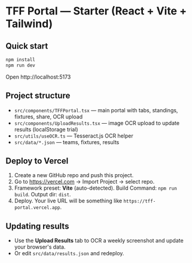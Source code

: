 # TFF Portal — Starter (React + Vite + Tailwind)

## Quick start
```bash
npm install
npm run dev
```

Open http://localhost:5173

## Project structure
- `src/components/TFFPortal.tsx` — main portal with tabs, standings, fixtures, share, OCR upload
- `src/components/UploadResults.tsx` — image OCR upload to update results (localStorage trial)
- `src/utils/useOCR.ts` — Tesseract.js OCR helper
- `src/data/*.json` — teams, fixtures, results

## Deploy to Vercel
1) Create a new GitHub repo and push this project.
2) Go to https://vercel.com → Import Project → select repo.
3) Framework preset: **Vite** (auto-detected). Build Command: `npm run build`. Output dir: `dist`.
4) Deploy. Your live URL will be something like `https://tff-portal.vercel.app`.

## Updating results
- Use the **Upload Results** tab to OCR a weekly screenshot and update your browser's data.
- Or edit `src/data/results.json` and redeploy.
